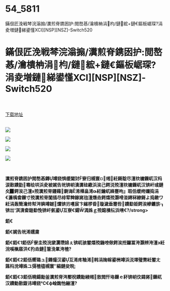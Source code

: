 # 54_5811
鏋佷匠浼戦棽浣滃搧/瀵煎脊鎸囦护:閲嶅惎/瀹樻柟涓枃/鏈綋+鏈€鏂板崌琛?涓夌増鏈綈鍙慬XCI][NSP][NSZ]-Switch520
# 鏋佷匠浼戦棽浣滃搧/瀵煎脊鎸囦护:閲嶅惎/瀹樻柟涓枃/鏈綋+鏈€鏂板崌琛?涓夌増鏈綈鍙慬XCI][NSP][NSZ]-Switch520
 <br/></br>
[下载地址](https://www.switch520.cc/article/5811 "下载地址")
<br/></br>

<p><span></span></p>
<p><img src="https://www.switch520.cc/muke_img/upload_art_editor_20201022-1_b96347330c5b3744b5a0db9069fb2f91.jpg"></p>
<p><img src="https://www.switch520.cc/muke_img/upload_art_editor_20201022-1_f6aabcc3051e70cbf1dc8ba2ba9277fc.jpg"></p>
<p><img src="https://www.switch520.cc/muke_img/upload_art_editor_20201022-1_c2dc6a5b35307369eef3fa9e437356db.jpg"></p>
<p><img src="https://www.switch520.cc/muke_img/upload_art_editor_20201022-1_3a0cd267bd65013eb1bdc0e094cde3f3.jpg"></p>
<p><span></span></p>
<p><span><strong> <br></strong></span></p>
<p><span><strong>瀵煎脊鎸囦护閲嶅惎鏄竴娆惧缓閫犲寮归槻寰¤缃紝鎶靛尽澶栨槦鏁屼汉杩涙敾鐨勭骞绘垬浜夌被娓告垙锛岄潰瀵硅繖浜涘己鍔涚殑澶栨槦鏁屼汉锛屽彧鏈夊▉鍔涘己澶х殑瀵煎脊鑳藉鍘诲浠樺畠浠紝鑰屼綘蹇呴』瑕佸缓绔嬭捣涓€濂楀畬鏁寸殑瀵煎脊闃插尽绯荤粺鎵嶈兘澶熸垚鍔熺殑灏嗗湴鐞冧繚鎶よ捣鏉ワ紝涓轰簡瀹炵幇涔嬩竴鐩爣锛岃嚜宸卞繀椤昏璇濊垂蹇呰鐨勫姫鍔涘幓鐮旂┒锛岀‘淇濆畬鍠勫悗锛屽氨鍙互寮€鍚湡姝ｇ殑鎴樻枟浜嗐€?/strong&gt;</strong></span></p><strong>
<p></p>
<p><span><strong>銆€</strong></span></p>
<p><span><strong>銆€娓告垙浠嬬粛</strong></span></p>
<p></p>
<p><span><strong>銆€銆€1銆佸寮圭殑浣撳瀷瓒婂ぇ锛屼骇鐢熺殑鐖嗙偢鍔涘拰鑼冨洿灏辨洿澶э紝浣嗘槸寤洪€犳垚鏈篃浼氭洿楂?</strong></span></p>
<p></p>
<p><span><strong>銆€銆€2銆佸嚮璐ュ鏄熶汉鍙互浠庝粬浠韩涓婅幏鍙栦竴浜涚墿璧勶紝鐢ㄤ簬杩涗竴姝ユ彁楂橀槻寰″緢鏈夋晥;</strong></span></p>
<p></p>
<p><span><strong>銆€銆€3銆佸皢鍚勪釜瀵煎脊涔嬮棿鐨勪綅缃敖閲忓垎鏁ｅ紑锛岄伩鍏嶈鏁屼汉鐨勬敾鍑讳竴娆℃€ф崯鍧忚繃澶?</strong></span></p>
